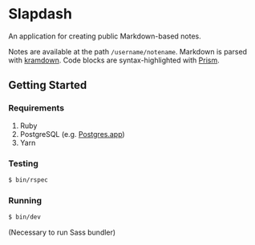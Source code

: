# Slapdash

An application for creating public Markdown-based notes.

Notes are available at the path `/username/notename`. Markdown is parsed with [kramdown](https://github.com/gettalong/kramdown). Code blocks are syntax-highlighted with [Prism](https://prismjs.com/).

## Getting Started

### Requirements

1. Ruby
1. PostgreSQL (e.g. [Postgres.app][postgres-app])
1. Yarn

### Testing

```sh
$ bin/rspec
```

### Running

```sh
$ bin/dev
```

(Necessary to run Sass bundler)

[postgres-app]: http://postgresapp.com
